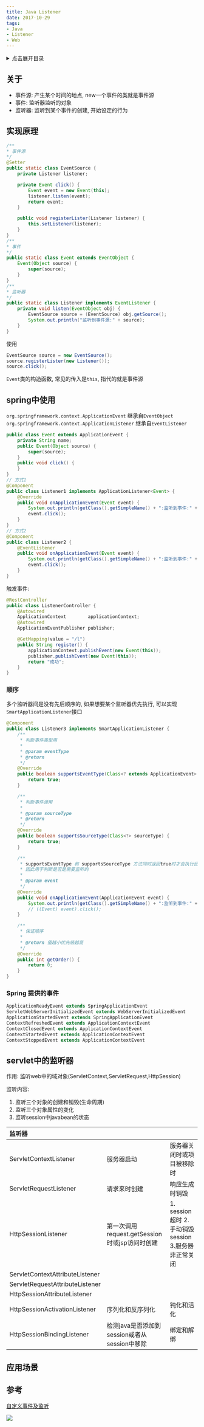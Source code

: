 ```yaml
---
title: Java Listener
date: 2017-10-29
tags:
- Java
- Listener
- Web
---
```

<details>
<summary>点击展开目录</summary>
<!-- TOC -->

- [关于](#关于)
- [实现原理](#实现原理)
- [spring中使用](#spring中使用)
    - [顺序](#顺序)
    - [Spring 提供的事件](#spring-提供的事件)
- [servlet中的监听器](#servlet中的监听器)
- [应用场景](#应用场景)
- [参考](#参考)

<!-- /TOC -->
</details>

## 关于

* 事件源: 产生某个时间的地点, new一个事件的类就是事件源
* 事件: 监听器监听的对象
* 监听器: 监听到某个事件的创建, 开始设定的行为

## 实现原理

```Java
/**
* 事件源
*/
@Setter
public static class EventSource {
    private Listener listener;

    private Event click() {
        Event event = new Event(this);
        listener.listen(event);
        return event;
    }

    public void registerLister(Listener listener) {
        this.setListener(listener);
    }
}
/**
* 事件
*/
public static class Event extends EventObject {
    Event(Object source) {
        super(source);
    }
}
/**
* 监听器
*/
public static class Listener implements EventListener {
    private void listen(EventObject obj) {
        EventSource source = (EventSource) obj.getSource();
        System.out.println("监听到事件源:" + source);
    }
}
```

使用
```Java
EventSource source = new EventSource();
source.registerLister(new Listener());
source.click();
```

`Event`类的构造函数, 常见的传入是`this`, 指代的就是事件源

## spring中使用

`org.springframework.context.ApplicationEvent` 继承自`EventObject`
`org.springframework.context.ApplicationListener` 继承自`EventListener`

```Java
public class Event extends ApplicationEvent {
    private String name;
    public Event(Object source) {
        super(source);
    }
    public void click() {
    }
}
// 方式1
@Component
public class Listener1 implements ApplicationListener<Event> {
    @Override
    public void onApplicationEvent(Event event) {
        System.out.println(getClass().getSimpleName() + ":监听到事件:" + event.hashCode());
        event.click();
    }
}
// 方式2
@Component
public class Listener2 {
    @EventListener
    public void onApplicationEvent(Event event) {
        System.out.println(getClass().getSimpleName() + ":监听到事件:" + event.hashCode());
        event.click();
    }
}
```

触发事件:
```Java
@RestController
public class ListenerController {
    @Autowired
    ApplicationContext        applicationContext;
    @Autowired
    ApplicationEventPublisher publisher;

    @GetMapping(value = "/l")
    public String register() {
        applicationContext.publishEvent(new Event(this));
        publisher.publishEvent(new Event(this));
        return "成功";
    }
}
```
### 顺序

多个监听器间是没有先后顺序的, 如果想要某个监听器优先执行, 可以实现`SmartApplicationListener`接口

```Java
@Component
public class Listener3 implements SmartApplicationListener {
    /**
     * 判断事件类型用
     *
     * @param eventType
     * @return
     */
    @Override
    public boolean supportsEventType(Class<? extends ApplicationEvent> eventType) {
        return true;
    }

    /**
     * 判断事件源用
     *
     * @param sourceType
     * @return
     */
    @Override
    public boolean supportsSourceType(Class<?> sourceType) {
        return true;
    }

    /**
     * supportsEventType 和 supportsSourceType 方法同时返回true时才会执行此方法
     * 因此用于判断是否是需要监听的
     *
     * @param event
     */
    @Override
    public void onApplicationEvent(ApplicationEvent event) {
        System.out.println(getClass().getSimpleName() + ":监听到事件:" + event.hashCode());
        // ((Event) event).click();
    }

    /**
     * 保证顺序
     *
     * @return 值越小优先级越高
     */
    @Override
    public int getOrder() {
        return 0;
    }
}
```

### Spring 提供的事件

```Java
ApplicationReadyEvent extends SpringApplicationEvent
ServletWebServerInitializedEvent extends WebServerInitializedEvent
ApplicationStartedEvent extends SpringApplicationEvent
ContextRefreshedEvent extends ApplicationContextEvent
ContextClosedEvent extends ApplicationContextEvent
ContextStartedEvent extends ApplicationContextEvent
ContextStoppedEvent extends ApplicationContextEvent
```

## servlet中的监听器

作用:
监听web中的域对象(ServletContext,ServletRequest,HttpSession)

监听内容:

1. 监听三个对象的创建和销毁(生命周期)
2. 监听三个对象属性的变化
3. 监听session中javabean的状态

| 监听器                          |                                               |                                                      |
| :------------------------------ | :-------------------------------------------- | :--------------------------------------------------- |
| ServletContextListener          | 服务器启动                                    | 服务器关闭时或项目被移除时                           |
| ServletRequestListener          | 请求来时创建                                  | 响应生成时销毁                                       |
| HttpSessionListener             | 第一次调用request.getSession时或jsp访问时创建 | 1. session超时 2. 手动销毁session 3.服务器非正常关闭 |
| ServletContextAttributeListener |                                               |                                                      |
| ServletRequestAttributeListener |                                               |                                                      |
| HttpSessionAttributeListener    |                                               |                                                      |
| HttpSessionActivationListener   |序列化和反序列化| 钝化和活化                                           |
| HttpSessionBindingListener      |检测java是否添加到session或者从session中移除| 绑定和解绑                                           |

## 应用场景


## 参考

[自定义事件及监听](https://www.cnblogs.com/ashleyboy/p/9566579.html)

[![](https://static.segmentfault.com/v-5b1df2a7/global/img/creativecommons-cc.svg)](https://creativecommons.org/licenses/by-nc-nd/4.0/)

